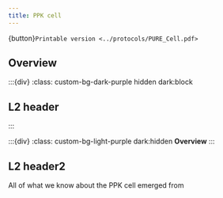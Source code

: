 ```yaml
---
title: PPK cell
---
```


{button}`Printable version <../protocols/PURE_Cell.pdf>`


## Overview


:::{div}
:class: custom-bg-dark-purple hidden dark:block
## L2 header

:::

:::{div}
:class: custom-bg-light-purple dark:hidden
**Overview**
:::

## L2 header2

All of what we know about the PPK cell emerged from [](https://doi.org/10.63765/djnv7772)




